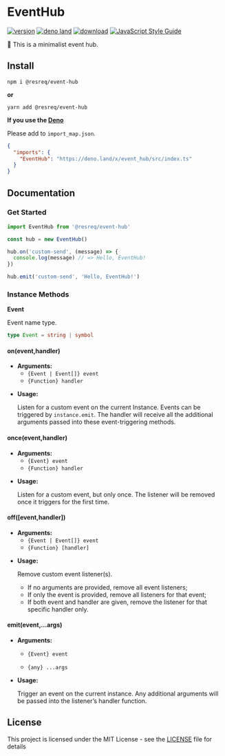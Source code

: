 # EventHub

[![version](https://img.shields.io/github/v/release/molvqingtai/event-hub)](https://www.npmjs.com/package/@resreq/event-hub) [![deno land](http://img.shields.io/badge/available%20on-deno.land/x-lightgrey.svg?logo=deno&labelColor=black&color=blue)](https://deno.land/x/event_hub) [![download](https://img.shields.io/npm/dt/@resreq/event-hub)](https://www.npmjs.com/package/@resreq/event-hub) [![JavaScript Style Guide](https://img.shields.io/badge/code_style-standard-brightgreen.svg)](https://standardjs.com)

🚌 This is a minimalist event hub.

## Install

```shell
npm i @resreq/event-hub
```

**or**

```shell
yarn add @resreq/event-hub
```

**If you use the [Deno](https://deno.land/)**

Please add to `import_map.json`.

```json
{
  "imports": {
    "EventHub": "https://deno.land/x/event_hub/src/index.ts"
  }
}
```

## Documentation

### Get Started

```js
import EventHub from '@resreq/event-hub'

const hub = new EventHub()

hub.on('custom-send', (message) => {
  console.log(message) // => Hello, EventHub!
})

hub.emit('custom-send', 'Hello, EventHub!')
```

### Instance Methods

**Event**

Event name type.

```typescript
type Event = string | symbol
```

#### on(event,handler)

- **Arguments:**
  - `{Event | Event[]} event`
  - `{Function} handler`

* **Usage:**

  Listen for a custom event on the current Instance. Events can be triggered by `instance.emit`. The handler will receive all the additional arguments passed into these event-triggering methods.

#### once(event,handler)

- **Arguments:**
  - `{Event} event`
  - `{Function} handler`

* **Usage:**

  Listen for a custom event, but only once. The listener will be removed once it triggers for the first time.

#### off([event,handler])

- **Arguments:**
  - `{Event | Event[]} event`
  - `{Function} [handler]`

* **Usage:**

  Remove custom event listener(s).

  - If no arguments are provided, remove all event listeners;
  - If only the event is provided, remove all listeners for that event;
  - If both event and handler are given, remove the listener for that specific handler only.

#### emit(event,...args)

- **Arguments:**

  - `{Event} event`

  - `{any} ...args`

* **Usage:**

  Trigger an event on the current instance. Any additional arguments will be passed into the listener’s handler function.

## License

This project is licensed under the MIT License - see the [LICENSE](https://github.com/molvqingtai/event-hub/blob/main/LICENSE) file for details
